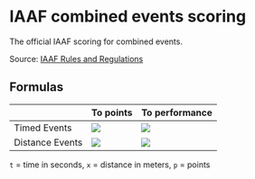 # IAAF combined events scoring
The official IAAF scoring for combined events.

Source: [IAAF Rules and Regulations](iaaf.org)

## Formulas
||To points|To performance|
|--|--|--|
|Timed Events | <img src="https://latex.codecogs.com/gif.latex?p=a\cdot&space;(b-t)^c" />|<img src="https://latex.codecogs.com/gif.latex?t=b-\sqrt[c]{\frac{p}{a}}" />|
|Distance Events | <img src="https://latex.codecogs.com/gif.latex?p=a\cdot&space;(x-b)^c" />|<img src="https://latex.codecogs.com/gif.latex?x=b+\sqrt[c]{\frac{p}{a}}"  />|

`t` = time in seconds, `x` = distance in meters, `p` =  points
